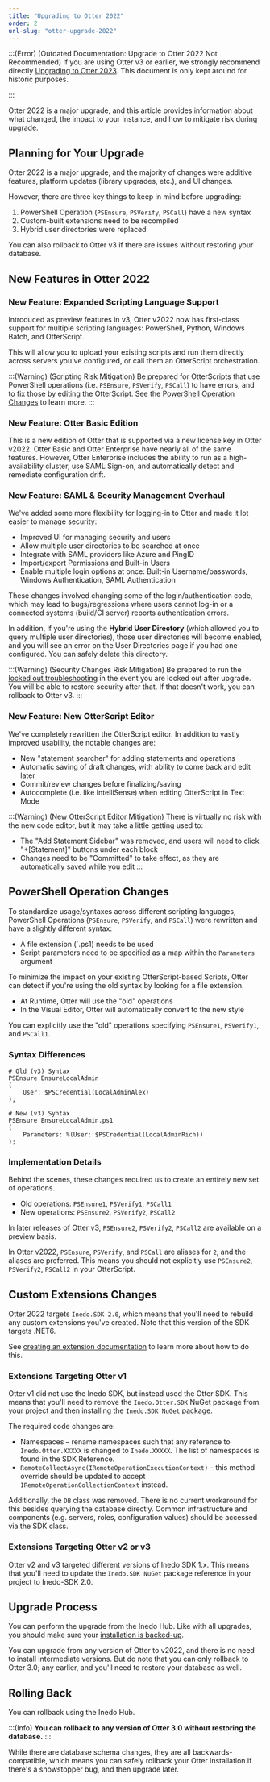 ```yaml
---
title: "Upgrading to Otter 2022"
order: 2
url-slug: "otter-upgrade-2022"
---
```


:::(Error) (Outdated Documentation: Upgrade to Otter 2022 Not Recommended)
If you are using Otter v3 or earlier, we strongly recommend directly [Upgrading to Otter 2023](/docs/otter-upgrade-2023). This document is only kept around for historic purposes.

:::

Otter 2022 is a major upgrade, and this article provides information about what changed, the impact to your instance, and how to mitigate risk during upgrade.

## Planning for Your Upgrade

Otter 2022 is a major upgrade, and the majority of changes were additive features, platform updates (library upgrades, etc.), and UI changes.

However, there are three key things to keep in mind before upgrading:

1. PowerShell Operation (`PSEnsure`, `PSVerify`, `PSCall`) have a new syntax
2. Custom-built extensions need to be recompiled
3. Hybrid user directories were replaced

You can also rollback to Otter v3 if there are issues without restoring your database.


## New Features in Otter 2022

### New Feature: Expanded Scripting Language Support

Introduced as preview features in v3, Otter v2022 now has first-class support for multiple scripting languages: PowerShell, Python, Windows Batch, and OtterScript.

This will allow you to upload your existing scripts and run them directly across servers you've configured, or call them an OtterScript orchestration.


:::(Warning) (Scripting Risk Mitigation)
Be prepared for OtterScripts that use PowerShell operations (i.e. `PSEnsure`, `PSVerify`, `PSCall`) to have errors, and to fix those by editing the OtterScript.
See the [PowerShell Operation Changes](#powershell-operation-changes) to learn more.
:::

### New Feature: Otter Basic Edition

This is a new edition of Otter that is supported via a new license key in Otter v2022.  Otter Basic and Otter Enterprise have nearly all of the same features. However, Otter Enterprise includes the ability to run as a high-availability cluster, use SAML Sign-on, and automatically detect and remediate configuration drift.


### New Feature: SAML & Security Management Overhaul

We've added some more flexibility for logging-in to Otter and made it lot easier to manage security:

* Improved UI for managing security and users
* Allow multiple user directories to be searched at once
* Integrate with SAML providers like Azure and PingID
* Import/export Permissions and Built-in Users
* Enable multiple login options at once: Built-in Username/passwords, Windows Authentication, SAML Authentication

These changes involved changing some of the login/authentication code, which may lead to bugs/regressions where users cannot log-in or a connected systems (build/CI server) reports authentication errors. 

In addition, if you're using the **Hybrid User Directory** (which allowed you to query multiple user directories), those user directories will become enabled, and you will see an error on the User Directories page if you had one configured. You can safely delete this directory.

:::(Warning) (Security Changes Risk Mitigation)
Be prepared to run the [locked out troubleshooting](/docs/installation/security-ldap-active-directory) in the event you are locked out after upgrade. You will be able to restore security after that. If that doesn't work, you can rollback to Otter v3.
:::

### New Feature: New OtterScript Editor

We've completely rewritten the OtterScript editor. In addition to vastly improved usability, the notable changes are:

* New "statement searcher" for adding statements and operations
* Automatic saving of draft changes, with ability to come back and edit later
* Commit/review changes before finalizing/saving
* Autocomplete (i.e. like IntelliSense) when editing OtterScript in Text Mode

:::(Warning) (New OtterScript Editor Mitigation)
There is virtually no risk with the new code editor, but it may take a little getting used to:
 * The "Add Statement Sidebar" was removed, and users will need to click "+[Statement]" buttons under each block
 * Changes need to be "Committed" to take effect, as they are automatically saved while you edit
:::

## PowerShell Operation Changes
To standardize usage/syntaxes across different scripting languages, PowerShell Operations (`PSEnsure`, `PSVerify`, and `PSCall`) were rewritten and have a slightly different syntax:

* A file extension (`.ps1) needs to be used 
* Script parameters need to be specified as a map within the `Parameters` argument

To minimize the impact on your existing OtterScript-based Scripts, Otter can detect if you're using the old syntax by looking for a file extension. 
* At Runtime, Otter will use the "old" operations 
* In the Visual Editor, Otter will automatically convert to the new style

You can explicitly use the "old" operations specifying `PSEnsure1`, `PSVerify1`, and `PSCall1`.

### Syntax Differences
```
# Old (v3) Syntax
PSEnsure EnsureLocalAdmin
(
    User: $PSCredential(LocalAdminAlex)
);

# New (v3) Syntax
PSEnsure EnsureLocalAdmin.ps1
(
    Parameters: %(User: $PSCredential(LocalAdminRich))
);
```

### Implementation Details

Behind the scenes, these changes required us to create an entirely new set of operations.
 * Old operations: `PSEnsure1`, `PSVerify1`, `PSCall1`
 * New operations: `PSEnsure2`, `PSVerify2`, `PSCall2`

In later releases of Otter v3, `PSEnsure2`, `PSVerify2`, `PSCall2` are available on a preview basis.

In Otter v2022, `PSEnsure`, `PSVerify`, and `PSCall` are aliases for `2`, and the aliases are preferred. This means you should not explicitly use `PSEnsure2`, `PSVerify2`, `PSCall2` in your OtterScript.

## Custom Extensions Changes
Otter 2022 targets `Inedo.SDK-2.0`, which means that you'll need to rebuild any custom extensions you've created. Note that this version of the SDK targets .NET6.

See [creating an extension documentation](/docs/inedosdk/extending-inedo-tools-using-the-sdk/inedosdk-extending-creating) to learn more about how to do this.

### Extensions Targeting Otter v1
Otter v1 did not use the Inedo SDK, but instead used the Otter SDK. This means that you'll need to remove the `Inedo.Otter.SDK` NuGet package from your project and then installing the `Inedo.SDK NuGet` package.  

The required code changes are:
* Namespaces – rename namespaces such that any reference to `Inedo.Otter.XXXXX` is changed to `Inedo.XXXXX`. The list of namespaces is found in the SDK Reference.
* `RemoteCollectAsync(IRemoteOperationExecutionContext)` – this method override should be updated to accept `IRemoteOperationCollectionContext` instead.

Additionally, the `DB` class was removed. There is no current workaround for this besides querying the database directly. Common infrastructure and components (e.g. servers, roles, configuration values) should be accessed via the SDK class.

### Extensions Targeting Otter v2 or v3
Otter v2 and v3 targeted different versions of Inedo SDK 1.x. This means that you'll need to update the `Inedo.SDK NuGet` package reference in your project to Inedo-SDK 2.0. 



## Upgrade Process
You can perform the upgrade from the Inedo Hub. Like with all upgrades, you should make sure your [installation is backed-up](/docs/installation/backing-up-restoring).

You can upgrade from any version of Otter to v2022, and there is no need to install intermediate versions. But do note that you can only rollback to Otter 3.0; any earlier, and you'll need to restore your database as well.


## Rolling Back

You can rollback using the Inedo Hub.

:::(Info)
**You can rollback to any version of Otter 3.0 without restoring the database.**
:::

While there are database schema changes, they are all backwards-compatible, which means you can safely rollback your Otter installation if there's a showstopper bug, and then upgrade later.
